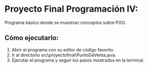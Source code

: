 # Proyecto Final Programación IV:

Programa básico donde se muestran conceptos sobre POO.

## Cómo ejecutarlo:

1. Abrir el programa con su editor de código favorito.
2. Ir al directorio src\proyectofinal\PuntoDeVenta.java.
3. Ejecutar el programa y seguir los pasos mostrados en la terminal.

